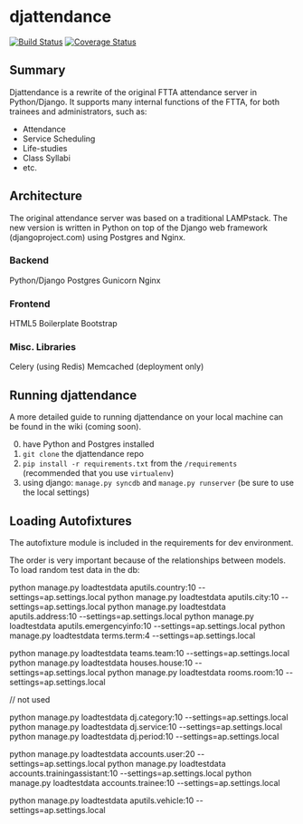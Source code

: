 # djattendance

[![Build Status](https://travis-ci.org/attendanceproject/djattendance.svg?branch=dev)](https://travis-ci.org/attendanceproject/djattendance) [![Coverage Status](https://coveralls.io/repos/attendanceproject/djattendance/badge.png?branch=dev)](https://coveralls.io/r/attendanceproject/djattendance?branch=dev)

## Summary
Djattendance is a rewrite of the original FTTA attendance server in Python/Django. It supports many internal functions of the FTTA, for both trainees and administrators, such as:
* Attendance
* Service Scheduling
* Life-studies
* Class Syllabi
* etc.

## Architecture
The original attendance server was based on a traditional LAMPstack. The new version is written in Python on top of the Django web framework (djangoproject.com) using Postgres and Nginx.

### Backend
Python/Django
Postgres
Gunicorn
Nginx

### Frontend
HTML5 Boilerplate
Bootstrap

### Misc. Libraries
Celery (using Redis)
Memcached (deployment only)


## Running djattendance
A more detailed guide to running djattendance on your local machine can be found in the wiki (coming soon).

0. have Python and Postgres installed
1. `git clone` the djattendance repo
2. `pip install -r requirements.txt` from the `/requirements` (recommended that you use `virtualenv`)
3. using django: `manage.py syncdb` and `manage.py runserver` (be sure to use the local settings)


## Loading Autofixtures

The autofixture module is included in the requirements for dev environment.

The order is very important because of the relationships between models.
To load random test data in the db:

python manage.py loadtestdata aputils.country:10 --settings=ap.settings.local
python manage.py loadtestdata aputils.city:10 --settings=ap.settings.local
python manage.py loadtestdata aputils.address:10 --settings=ap.settings.local
python manage.py loadtestdata aputils.emergencyinfo:10 --settings=ap.settings.local
python manage.py loadtestdata terms.term:4 --settings=ap.settings.local
<!-- python manage.py loadtestdata localities.locality:10 --settings=ap.settings.local -->
python manage.py loadtestdata teams.team:10 --settings=ap.settings.local
python manage.py loadtestdata houses.house:10 --settings=ap.settings.local
python manage.py loadtestdata rooms.room:10 --settings=ap.settings.local
<!-- python manage.py loadtestdata houses.bunk:10 --settings=ap.settings.local --> // not used
python manage.py loadtestdata dj.category:10 --settings=ap.settings.local
python manage.py loadtestdata dj.service:10 --settings=ap.settings.local
python manage.py loadtestdata dj.period:10 --settings=ap.settings.local

python manage.py loadtestdata accounts.user:20 --settings=ap.settings.local
python manage.py loadtestdata accounts.trainingassistant:10 --settings=ap.settings.local
python manage.py loadtestdata accounts.trainee:10 --settings=ap.settings.local

python manage.py loadtestdata aputils.vehicle:10 --settings=ap.settings.local
